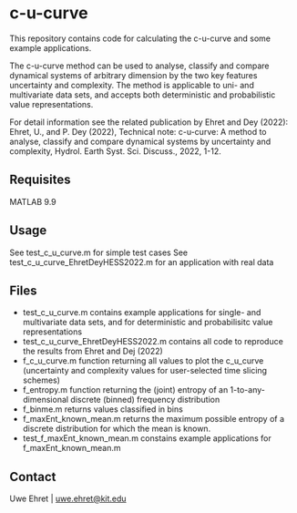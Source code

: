 # c-u-curve

This repository contains code for calculating the c-u-curve and some example applications.

The c-u-curve method can be used to analyse, classify and compare dynamical systems of arbitrary dimension by the two key features uncertainty and complexity.
The method is applicable to uni- and multivariate data sets, and accepts both deterministic and probabilistic value representations.

For detail information see the related publication by Ehret and Dey (2022):
Ehret, U., and P. Dey (2022), Technical note: c-u-curve: A method to analyse, classify and compare dynamical systems by uncertainty and complexity, Hydrol. Earth Syst. Sci. Discuss., 2022, 1-12.

## Requisites

MATLAB 9.9

## Usage

See test_c_u_curve.m for simple test cases
See test_c_u_curve_EhretDeyHESS2022.m for an application with real data 

## Files

* test_c_u_curve.m            	    	contains example applications for single- and multivariate data sets, and for deterministic and probabilisitc value representations
* test_c_u_curve_EhretDeyHESS2022.m 	contains all code to reproduce the results from Ehret and Dej (2022)
* f_c_u_curve.m               		function returning all values to plot the c_u_curve (uncertainty and complexity values for user-selected time slicing schemes)
* f_entropy.m         			function returning the (joint) entropy of an 1-to-any-dimensional discrete (binned) frequency distribution
* f_binme.m				returns values classified in bins
* f_maxEnt_known_mean.m			returns the maximum possible entropy of a discrete distribution for which the mean is known.
* test_f_maxEnt_known_mean.m		constains example applications for f_maxEnt_known_mean.m

## Contact

Uwe Ehret | uwe.ehret@kit.edu
